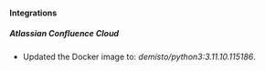 
#### Integrations

##### Atlassian Confluence Cloud

- Updated the Docker image to: *demisto/python3:3.11.10.115186*.
